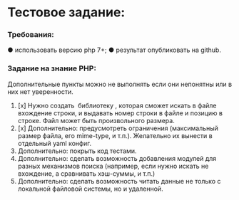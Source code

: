 # Тестовое задание:

### Требования:

● использовать версию php 7+;
● результат опубликовать на github.

### Зaдaниe нa знaниe PHP:

Дополнительные пункты можно не выполнять если они непонятны или в них
нет уверенности.

1. [x] Нужно создать ​ библиотеку​ , которая сможет искать в файле вхождение
строки, и выдавать номер строки в файле и позицию в строке. Файл
может быть произвольного размера.
2. [x] Дополнительно: предусмотреть ограничения (максимальный размер
файла, его mime-type, и т.п.). Желательно их вынести в отдельный yaml
конфиг.
3. Дополнительно: покрыть код тестами.
4. Дополнительно: сделать возможность добавления модулей для разных
механизмов поиска (например, если нужно искать не вхождение, а
сравнивать хэш-суммы, и т.п.)
5. Дополнительно: сделать возможность читать данные не только с локальной файловой системы, но и удаленной.